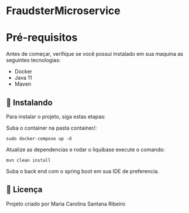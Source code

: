 # FraudsterMicroservice

# Pré-requisitos

Antes de começar, verifique se você possui instalado em sua maquina as seguintes tecnologias:
* Docker
* Java 11
* Maven

## 🚀 Instalando

Para instalar o projeto, siga estas etapas:

Suba o container na pasta container/:

```
sudo docker-compose up -d
```

Atualize as dependencias e rodar o liquibase execute o comando:
```
mvn clean install
```

Suba o back end com o spring boot em sua IDE de preferencia.

## 🍜 Licença
Projeto criado por Maria Carolina Santana Ribeiro
